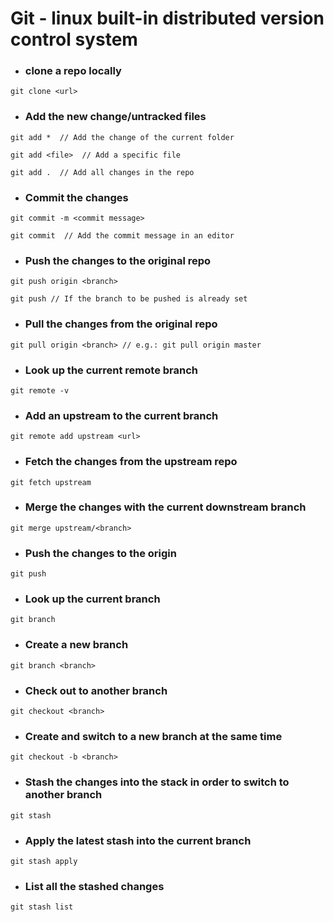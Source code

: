 # Git - linux built-in distributed version control system

* <h3> clone a repo locally </h3>
```
git clone <url>
```
* <h3> Add the new change/untracked files  </h3>
```
git add *  // Add the change of the current folder

git add <file>  // Add a specific file

git add .  // Add all changes in the repo
```
* <h3> Commit the changes </h3>
```
git commit -m <commit message>

git commit  // Add the commit message in an editor
```
* <h3> Push the changes to the original repo </h3>
```
git push origin <branch>

git push // If the branch to be pushed is already set
```
* <h3> Pull the changes from the original repo </h3>
```
git pull origin <branch> // e.g.: git pull origin master
```
* <h3> Look up the current remote branch </h3>
```
git remote -v
```
* <h3> Add an upstream to the current branch </h3>
```
git remote add upstream <url>
```
* <h3> Fetch the changes from the upstream repo
```
git fetch upstream
```
* <h3> Merge the changes with the current downstream branch
```
git merge upstream/<branch>
```
* <h3> Push the changes to the origin </h3>
```
git push
```
* <h3> Look up the current branch </h3>
```
git branch
```
* <h3> Create a new branch </h3>
```
git branch <branch>
```
* <h3> Check out to another branch </h3>
```
git checkout <branch>
```
* <h3> Create and switch to a new branch at the same time </h3>
```
git checkout -b <branch>
```
* <h3> Stash the changes into the stack in order to switch to another branch </h3>
```
git stash
```
* <h3> Apply the latest stash into the current branch </h3>
```
git stash apply
```
* <h3> List all the stashed changes </h3>
```
git stash list
```
